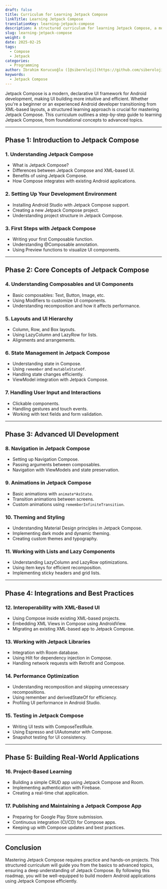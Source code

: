 ```yaml
---
draft: false
title: Curriculum for Learning Jetpack Compose
linkTitle: Learning Jetpack Compose
translationKey: learning-jetpack-compose
description: A structured curriculum for learning Jetpack Compose, a modern UI framework for Android development.
slug: learning-jetpack-compose
weight: 0
date: 2025-02-25
tags:
  - Compose
  - Jetpack
categories:
  - Programming
author: İbrahim Korucuoğlu ([@siberoloji](https://github.com/siberoloji))
keywords:
  - Jetpack Compose
---
```

Jetpack Compose is a modern, declarative UI framework for Android development, making UI building more intuitive and efficient. Whether you're a beginner or an experienced Android developer transitioning from XML-based layouts, a structured learning approach is crucial for mastering Jetpack Compose. This curriculum outlines a step-by-step guide to learning Jetpack Compose, from foundational concepts to advanced topics.

---

## **Phase 1: Introduction to Jetpack Compose**

### **1. Understanding Jetpack Compose**

- What is Jetpack Compose?
- Differences between Jetpack Compose and XML-based UI.
- Benefits of using Jetpack Compose.
- How Compose integrates with existing Android applications.

### **2. Setting Up Your Development Environment**

- Installing Android Studio with Jetpack Compose support.
- Creating a new Jetpack Compose project.
- Understanding project structure in Jetpack Compose.

### **3. First Steps with Jetpack Compose**

- Writing your first Composable function.
- Understanding @Composable annotation.
- Using Preview functions to visualize UI components.

---

## **Phase 2: Core Concepts of Jetpack Compose**

### **4. Understanding Composables and UI Components**

- Basic composables: Text, Button, Image, etc.
- Using Modifiers to customize UI components.
- Understanding recomposition and how it affects performance.

### **5. Layouts and UI Hierarchy**

- Column, Row, and Box layouts.
- Using LazyColumn and LazyRow for lists.
- Alignments and arrangements.

### **6. State Management in Jetpack Compose**

- Understanding state in Compose.
- Using `remember` and `mutableStateOf`.
- Handling state changes efficiently.
- ViewModel integration with Jetpack Compose.

### **7. Handling User Input and Interactions**

- Clickable components.
- Handling gestures and touch events.
- Working with text fields and form validation.

---

## **Phase 3: Advanced UI Development**

### **8. Navigation in Jetpack Compose**

- Setting up Navigation Compose.
- Passing arguments between composables.
- Navigation with ViewModels and state preservation.

### **9. Animations in Jetpack Compose**

- Basic animations with `animate*AsState`.
- Transition animations between screens.
- Custom animations using `rememberInfiniteTransition`.

### **10. Theming and Styling**

- Understanding Material Design principles in Jetpack Compose.
- Implementing dark mode and dynamic theming.
- Creating custom themes and typography.

### **11. Working with Lists and Lazy Components**

- Understanding LazyColumn and LazyRow optimizations.
- Using item keys for efficient recomposition.
- Implementing sticky headers and grid lists.

---

## **Phase 4: Integrations and Best Practices**

### **12. Interoperability with XML-Based UI**

- Using Compose inside existing XML-based projects.
- Embedding XML Views in Compose using AndroidView.
- Migrating an existing XML-based app to Jetpack Compose.

### **13. Working with Jetpack Libraries**

- Integration with Room database.
- Using Hilt for dependency injection in Compose.
- Handling network requests with Retrofit and Compose.

### **14. Performance Optimization**

- Understanding recomposition and skipping unnecessary recompositions.
- Using remember and derivedStateOf for efficiency.
- Profiling UI performance in Android Studio.

### **15. Testing in Jetpack Compose**

- Writing UI tests with ComposeTestRule.
- Using Espresso and UIAutomator with Compose.
- Snapshot testing for UI consistency.

---

## **Phase 5: Building Real-World Applications**

### **16. Project-Based Learning**

- Building a simple CRUD app using Jetpack Compose and Room.
- Implementing authentication with Firebase.
- Creating a real-time chat application.

### **17. Publishing and Maintaining a Jetpack Compose App**

- Preparing for Google Play Store submission.
- Continuous integration (CI/CD) for Compose apps.
- Keeping up with Compose updates and best practices.

---

## **Conclusion**

Mastering Jetpack Compose requires practice and hands-on projects. This structured curriculum will guide you from the basics to advanced topics, ensuring a deep understanding of Jetpack Compose. By following this roadmap, you will be well-equipped to build modern Android applications using Jetpack Compose efficiently.
